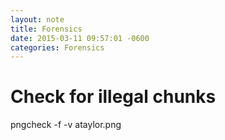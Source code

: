 ```yaml
---
layout: note
title: Forensics
date: 2015-03-11 09:57:01 -0600
categories: Forensics
---
```


# Check for illegal chunks
pngcheck -f -v ataylor.png
